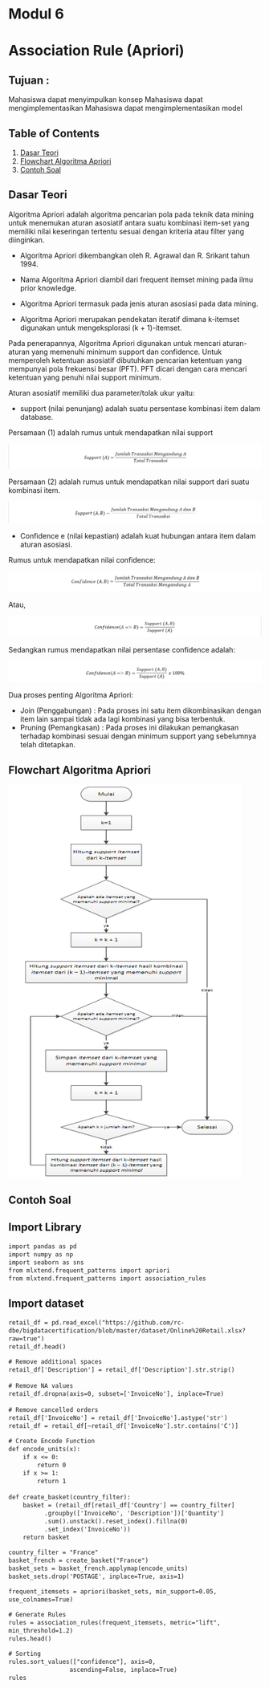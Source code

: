 # Modul 6
# Association Rule (Apriori)


## Tujuan : 

Mahasiswa dapat menyimpulkan konsep 
Mahasiswa dapat mengimplementasikan 
Mahasiswa dapat mengimplementasikan model  

## Table of Contents
1. [Dasar Teori](#dasar-teori)
2. [Flowchart Algoritma Apriori](#flowchart-algoritma-apriori)
4. [Contoh Soal](#contoh-soal)


## Dasar Teori
Algoritma Apriori adalah algoritma pencarian pola pada teknik data mining untuk menemukan aturan asosiatif antara suatu kombinasi item-set yang memiliki nilai keseringan tertentu sesuai dengan kriteria atau filter yang diinginkan. 

- Algoritma Apriori dikembangkan oleh R. Agrawal dan R. Srikant tahun 1994. 

- Nama Algoritma Apriori diambil dari frequent itemset mining pada ilmu prior knowledge. 

- Algoritma Apriori termasuk pada jenis aturan asosiasi pada data mining.

- Algoritma Apriori merupakan pendekatan iteratif dimana k-itemset digunakan untuk mengeksplorasi (k + 1)-itemset.

Pada penerapannya, Algoritma Apriori digunakan untuk mencari aturan-aturan yang memenuhi minimum support dan confidence. Untuk memperoleh ketentuan asosiatif dibutuhkan pencarian ketentuan yang mempunyai pola frekuensi besar (PFT). PFT dicari dengan cara mencari ketentuan yang penuhi nilai support minimum.

Aturan asosiatif memiliki dua parameter/tolak ukur yaitu:
- support (nilai penunjang) adalah suatu persentase kombinasi item dalam database.
  
Persamaan (1) adalah rumus untuk mendapatkan nilai support

![alt text](https://github.com/db-telkomsby/bigdataanalytic/blob/main/Data%20Mining%20Model/Association%20Model/images/Support%20(A).png?raw=true)

Persamaan (2) adalah rumus untuk mendapatkan nilai support dari suatu kombinasi item.

![alt text](https://github.com/db-telkomsby/bigdataanalytic/blob/main/Data%20Mining%20Model/Association%20Model/images/Support%20(A,B).png?raw=true)

- Confidence e (nilai kepastian) adalah kuat hubungan antara item dalam aturan asosiasi.
  
Rumus untuk mendapatkan nilai confidence:

![alt text](https://github.com/db-telkomsby/bigdataanalytic/blob/main/Data%20Mining%20Model/Association%20Model/images/Confidence%20(A,B).png?raw=true)

Atau,

![alt text](https://github.com/db-telkomsby/bigdataanalytic/blob/main/Data%20Mining%20Model/Association%20Model/images/Confidence(A=B).png?raw=true)

Sedangkan rumus mendapatkan nilai persentase confidence adalah:

![alt text](https://github.com/db-telkomsby/bigdataanalytic/blob/main/Data%20Mining%20Model/Association%20Model/images/Confidence(A=B)%20x%20100%25.png?raw=true)

Dua proses penting Algoritma Apriori:
-  Join (Penggabungan) : Pada proses ini satu item dikombinasikan dengan item lain sampai tidak ada lagi kombinasi yang bisa terbentuk.
-  Pruning (Pemangkasan) : Pada proses ini dilakukan pemangkasan terhadap kombinasi sesuai dengan minimum support yang sebelumnya telah ditetapkan.
 

## Flowchart Algoritma Apriori 
 
![alt text](https://github.com/db-telkomsby/bigdataanalytic/blob/main/Data%20Mining%20Model/Association%20Model/images/Flowchart%20Algoritma%20Apriori.png?raw=true)  

## Contoh Soal


## Import Library
```
import pandas as pd
import numpy as np
import seaborn as sns
from mlxtend.frequent_patterns import apriori
from mlxtend.frequent_patterns import association_rules
```

## Import dataset
```
retail_df = pd.read_excel("https://github.com/rc-dbe/bigdatacertification/blob/master/dataset/Online%20Retail.xlsx?raw=true")
retail_df.head()
```

```
# Remove additional spaces
retail_df['Description'] = retail_df['Description'].str.strip()

# Remove NA values
retail_df.dropna(axis=0, subset=['InvoiceNo'], inplace=True)

# Remove cancelled orders
retail_df['InvoiceNo'] = retail_df['InvoiceNo'].astype('str')
retail_df = retail_df[~retail_df['InvoiceNo'].str.contains('C')]
```

```
# Create Encode Function
def encode_units(x):
    if x <= 0:
        return 0
    if x >= 1:
        return 1

def create_basket(country_filter):
    basket = (retail_df[retail_df['Country'] == country_filter]
          .groupby(['InvoiceNo', 'Description'])['Quantity']
          .sum().unstack().reset_index().fillna(0)
          .set_index('InvoiceNo'))
    return basket
```

```
country_filter = "France"
basket_french = create_basket("France")
basket_sets = basket_french.applymap(encode_units)
basket_sets.drop('POSTAGE', inplace=True, axis=1)
```

```
frequent_itemsets = apriori(basket_sets, min_support=0.05, use_colnames=True)
```

```
# Generate Rules
rules = association_rules(frequent_itemsets, metric="lift", min_threshold=1.2)
rules.head()
```

```
# Sorting
rules.sort_values(["confidence"], axis=0,
                 ascending=False, inplace=True)
rules
```
